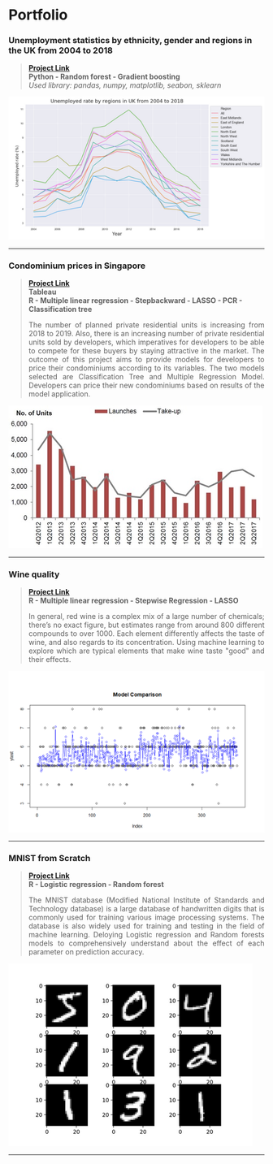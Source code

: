 # Portfolio

### Unemployment statistics by ethnicity, gender and regions in the UK from 2004 to 2018<br>
> **[Project Link](https://nbviewer.jupyter.org/github/Janette-Le/Python1/blob/main/ABC.ipynb)**\
> **Python - Random forest - Gradient boosting**<br>
> *Used library: pandas, numpy, matplotlib, seabon, sklearn*

<img src="images/Python 1.PNG?raw=true"/>

---

### Condominium prices in Singapore<br>
> **[Project Link](https://github.com/Janette-Le/R-Singapore-housing-price/blob/main/README.md)**\
> **Tableau**\
> **R - Multiple linear regression - Stepbackward - LASSO - PCR - Classification tree**
> <p align="justify"> The number of planned private residential units is increasing from 2018 to 2019. Also, there is an increasing number of private residential units sold by developers, which imperatives for developers to be able to compete for these buyers by staying attractive in the market. The outcome of this project aims to provide models for developers to price their condominiums according to its variables. The two models selected are Classification Tree and Multiple Regression Model. Developers can price their new condominiums based on results of the model application.</p>
<img src="images/R-2.png?raw=true"/>

---

### Wine quality<br>
> **[Project Link](https://github.com/Janette-Le/R-Wine-quality/blob/main/README.md)**\
> **R - Multiple linear regression - Stepwise Regression - LASSO**
> <p align="justify">In general, red wine is a complex mix of a large number of chemicals; there’s no exact figure, but estimates range from around 800 different compounds to over 1000. Each element differently affects the taste of wine, and also regards to its concentration. Using machine learning to explore which are typical elements that make wine taste "good" and their effects.</p>
<img src="images/5.PNG?raw=true"/>

---

### MNIST from Scratch<br>
> **[Project Link](https://github.com/Janette-Le/R-MNIST/blob/main/README.md)**\
> **R - Logistic regression - Random forest**
> <p align="justify"> The MNIST database (Modified National Institute of Standards and Technology database) is a large database of handwritten digits that is commonly used for training various image processing systems. The database is also widely used for training and testing in the field of machine learning. Deloying Logistic regression and Random forests models to comprehensively understand about the effect of each parameter on prediction accuracy.</p>
<img src="images/R-1.png?raw=true"/>

---
